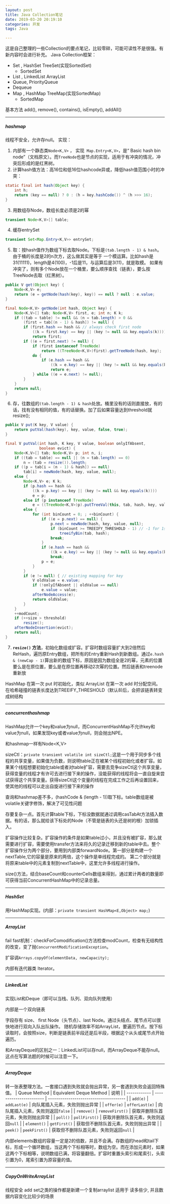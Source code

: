 ```yaml
---
layout: post
title: Java Collection笔记
date: 2019-03-20 20:19:10
categories: 开发
tags: Java

---
```


这是自己整理的一些Collection的要点笔记，比较零碎，可能可读性不是很强。有新内容时会进行补充。
Java Collection框架：
- Set  , HashSet TreeSet(实现SortedSet)
  - SortedSet
- List , LinkedList ArrayList
- Queue,  PriorityQueue
- Dequeue
- Map , HashMap TreeMap(实现SortedMap)
  - SortedMap

<!-- more -->

基本方法 add(), remove(), contains(), isEmpty(), addAll()

---
##### hashmap
线程不安全，允许存null。
实现：
1. 内部有一个静态类`Node<K,V>` ， 实现` Map.Entry<K,V>`，是“ Basic hash bin node”（文档原文）。而`TreeNode`也是节点的实现，适用于有冲突的情况，冲突后形成的是红黑树。
2. 计算hash值方法：高16位和低16位hashcode异或，降低hash值范围小时的冲突：
```java
static final int hash(Object key) {
	int h;
	return (key == null) ? 0 : (h = key.hashCode()) ^ (h >>> 16);
}
```
3. 用数组存Node，数组长度必须是2的幂
```java
transient Node<K,V>[] table;
```

4. 缓存entrySet
```java
transient Set<Map.Entry<K,V>> entrySet;
```

5. 取：按hash值作为数组下标去取Node。下标是`(tab.length - 1) & hash`。 由于桶的长度是2的n次方，这么做其实是等于 一个模运算。比如hash是31(11111)，length是4(100)，-1后是11，与运算后是3(11)，就是取模。
如果有冲突了，则有多个Node放在一个桶里，要么顺序查找（链表），要么按TreeNode去取（红黑树）。
```java
public V get(Object key) {
	Node<K,V> e;
	return (e = getNode(hash(key), key)) == null ? null : e.value;
}

final Node<K,V> getNode(int hash, Object key) {
    Node<K,V>[] tab; Node<K,V> first, e; int n; K k;
    if ((tab = table) != null && (n = tab.length) > 0 &&
        (first = tab[(n - 1) & hash]) != null) {
        if (first.hash == hash && // always check first node
            ((k = first.key) == key || (key != null && key.equals(k))))
            return first;
        if ((e = first.next) != null) {
            if (first instanceof TreeNode)
                return ((TreeNode<K,V>)first).getTreeNode(hash, key);
            do {
                if (e.hash == hash &&
                    ((k = e.key) == key || (key != null && key.equals(k))))
                    return e;
            } while ((e = e.next) != null);
        }
    }
    return null;
}
```

6. 存，往数组的`(tab.length - 1) & hash`处放。桶里没有的话则直接放，有的话，找有没有相同的值，有的话替换。加了后如果容量达到threshold就resize();
```java
public V put(K key, V value) {
    return putVal(hash(key), key, value, false, true);
}

final V putVal(int hash, K key, V value, boolean onlyIfAbsent,
               boolean evict) {
    Node<K,V>[] tab; Node<K,V> p; int n, i;
    if ((tab = table) == null || (n = tab.length) == 0)
        n = (tab = resize()).length;
    if ((p = tab[i = (n - 1) & hash]) == null)
        tab[i] = newNode(hash, key, value, null);
    else {
        Node<K,V> e; K k;
        if (p.hash == hash &&
            ((k = p.key) == key || (key != null && key.equals(k))))
            e = p;
        else if (p instanceof TreeNode)
            e = ((TreeNode<K,V>)p).putTreeVal(this, tab, hash, key, value);
        else {
            for (int binCount = 0; ; ++binCount) {
                if ((e = p.next) == null) {
                    p.next = newNode(hash, key, value, null);
                    if (binCount >= TREEIFY_THRESHOLD - 1) // -1 for 1st
                        treeifyBin(tab, hash);
                    break;
                }
                if (e.hash == hash &&
                    ((k = e.key) == key || (key != null && key.equals(k))))
                    break;
                p = e;
            }
        }
        if (e != null) { // existing mapping for key
            V oldValue = e.value;
            if (!onlyIfAbsent || oldValue == null)
                e.value = value;
            afterNodeAccess(e);
            return oldValue;
        }
    }
    ++modCount;
    if (++size > threshold)
        resize();
    afterNodeInsertion(evict);
    return null;
}

```

7. **`resize()` 方法**，初始化数组或扩容。扩容时数组容量扩大到2倍然后ReHash，遍历原Entry数组，把所有的Entry重新Hash到新数组。通过`e.hash & (newCap - 1)`算出新的数组下标，原因是因为数组全是2的幂，元素的位置要么是在原位置，要么是在原位置再移动2次幂的位置。然后链表和treenode重新放

HashMap 在第一次 put 时初始化，类似 ArrayList 在第一次 add 时分配空间。
在哈希碰撞的链表长度达到TREEIFY_THRESHOLD（默认8)后，会把该链表转变成树结构

---
##### concurrenthashmap
HashMap允许一个key和value为null，而ConcurrentHashMap不允许key和value为null，如果发现key或者value为null，则会抛出NPE。

和hashmap一样有Node<K,V>

sizeCtl：`private transient volatile int sizeCtl;`这是一个用于同步多个线程的共享变量，如果值为负数，则说明table正在被某个线程初始化或者扩容。如果某个线程想要初始化table或者对table扩容，需要去竞争sizeCtl这个共享变量，获得变量的线程才有许可去进行接下来的操作，没能获得的线程将会一直自旋来尝试获得这个共享变量。获得sizeCtl这个变量的线程在完成工作之后再设置回来，使其他的线程可以走出自旋进行接下来的操作

查询和hashmap差不多，(hashCode & (length - 1))取下标。table数组是被volatile关键字修饰，解决了可见性问题

存要复杂一点。首先计算table下标，下标没数据就通过调用casTabAt方法插入数据。有的话，那么就给该下标处的Node（不管是链表的头还是树的根）加锁插入。 	

扩容操作比较复杂。扩容操作的条件是如果table过小，并且没有被扩容，那么就需要进行扩容，需要使用transfer方法来将久的记录迁移到新的table中去。整个扩容操作分为两个部分，要用到内部类forwardNode。第一部分是构建一个nextTable,它的容量是原来的两倍，这个操作是单线程完成的。
第二个部分就是将原来table中的元素复制到nextTable中，这里允许多线程进行操作。

size()方法，结合baseCount和counterCells数组来得到，通过累计两者的数量即可获得当前ConcurrentHashMap中的记录总量。

---
##### HashSet
用HashMap实现。(内部：`private transient HashMap<E,Object> map;`)

---
##### ArrayList  
fail fast机制：checkForComodification()方法检查modCount，检查有无结构性的改变，变了抛`ConcurrentModificationException`。

扩容调`Arrays.copyOf(elementData, newCapacity);`

内部有迭代器类 Iterator。

----

##### LinkedList
实现List和Deque（即可以当栈、队列、双向队列使用）

内部是一个双向链表

字段存有 size、 first Node（头节点）、last Node。通过头结点、尾节点可以很快地进行双向入队出队操作。
随机存储效率不如ArrayList，要遍历节点。按下标读取时，会按照size，判断是链表前半段还是后半段，根据这个从头或尾节点开始遍历。

和ArrayDeque的区别之一：LinkedList可以存null，而ArrayDeque不能存null。这点在写算法题的时候可以注意一下。

---
##### ArrayDeque
转一张表整理方法。一套接口遇到失败就会抛出异常，另一套遇到失败会返回特殊值。
| Queue Method | Equivalent Deque Method | 说明                                   |
| ------------ | ----------------------- | -------------------------------------- |
| `add(e)`     | `addLast(e)`            | 向队尾插入元素，失败则抛出异常         |
| `offer(e)`   | `offerLast(e)`          | 向队尾插入元素，失败则返回`false`      |
| `remove()`   | `removeFirst()`         | 获取并删除队首元素，失败则抛出异常     |
| `poll()`     | `pollFirst()`           | 获取并删除队首元素，失败则返回`null`   |
| `element()`  | `getFirst()`            | 获取但不删除队首元素，失败则抛出异常   |
| `peek()`     | `peekFirst()`           | 获取但不删除队首元素，失败则返回`null` |

内部elements数组的容量一定是2的倍数，并且不会满。存数组的head和tail下标，形成一个循环数组，当这两个下标相等时，数组为空。而在添加元素时，如果这两个下标相等，说明数组已满，将容量翻倍。扩容时重置头索引和尾索引，头索引置为0，尾索引置为原容量的值。

----
##### CopyOnWriteArrayList
线程安全
add set之类的操作都是新建一个复制arraylist
适用于 读多些少, 并且数据内容变化比较少的场景